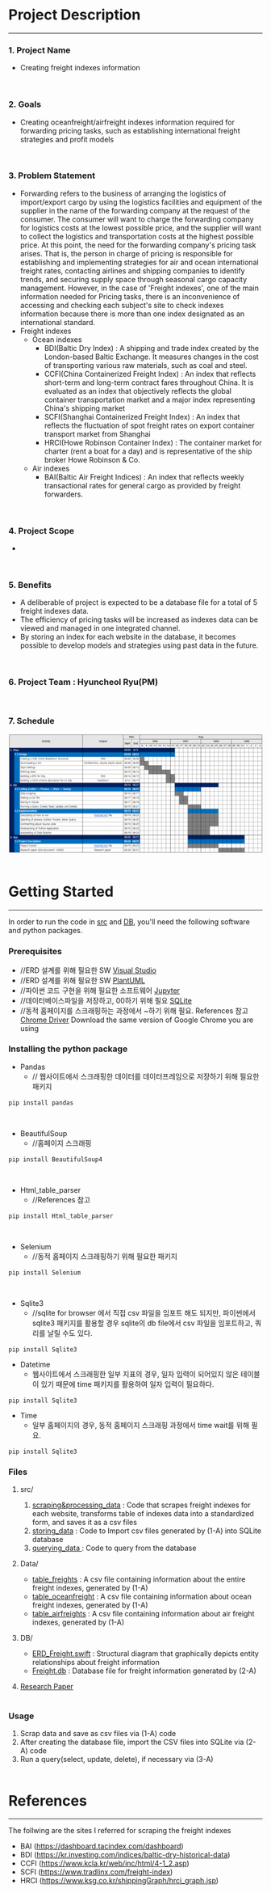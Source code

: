 # Project Description 
***

### 1. Project Name 
* Creating freight indexes information
<br>

### 2. Goals
* Creating oceanfreight/airfreight indexes information required for forwarding pricing tasks, such as establishing international freight strategies and profit models
<br>

### 3. Problem Statement
* Forwarding refers to the business of arranging the logistics of import/export cargo by using the logistics facilities and equipment of the supplier in the name of the forwarding company at the request of the consumer. The consumer will want to charge the forwarding company for logistics costs at the lowest possible price, and the supplier will want to collect the logistics and transportation costs at the highest possible price. At this point, the need for the forwarding company's pricing task arises. That is, the person in charge of pricing is responsible for establishing and implementing strategies for air and ocean international freight rates, contacting airlines and shipping companies to identify trends, and securing supply space through seasonal cargo capacity management. However, in the case of 'Freight indexes', one of the main information needed for Pricing tasks, there is an inconvenience of accessing and checking each subject's site to check indexes information because there is more than one index designated as an international standard. 
* Freight indexes
   * Ocean indexes
      * BDI(Baltic Dry Index) : A shipping and trade index created by the London-based Baltic Exchange. It measures changes in the cost of transporting various raw materials, such as coal and steel.
      * CCFI(China Containerized Freight Index) : An index that reflects short-term and long-term contract fares throughout China. It is evaluated as an index that objectively reflects the global container transportation market and a major index representing China's shipping market
      * SCFI(Shanghai Containerized Freight Index) : An index that reflects the fluctuation of spot freight rates on export container transport market from Shanghai
      * HRCI(Howe Robinson Container Index) : The container market for charter (rent a boat for a day) and is representative of the ship broker Howe Robinson & Co.
   * Air indexes
      * BAI(Baltic Air Freight Indices) : An index that reflects weekly transactional rates for general cargo as provided by freight forwarders.
<br>

### 4. Project Scope
* 
<br>

### 5. Benefits
* A deliberable of project is expected to be a database file for a total of 5 freight indexes data.
* The efficiency of pricing tasks will be increased as indexes data can be viewed and managed in one integrated channel.
* By storing an index for each website in the database, it becomes possible to develop models and strategies using past data in the future.
<br>

### 6. Project Team : Hyuncheol Ryu(PM)
<br>

### 7. Schedule 
![Schedule](./img/Schedule.PNG)
<br><br>

# Getting Started
***
In order to run the code in [src](link) and [DB](link), you'll need the following software and python packages.


### Prerequisites
* //ERD 설계를 위해 필요한 SW [Visual Studio](https://www.guru99.com/download-install-visual-studio.html)
* //ERD 설계를 위해 필요한 SW [PlantUML](https://se-education.org/addressbook-level4/UsingPlantUml.html)
* //파이썬 코드 구현을 위해 필요한 소프트웨어 [Jupyter](https://jupyter.readthedocs.io/en/latest/install.html)
* //데이터베이스파일을 저장하고, 00하기 위해 필요 [SQLite](https://www.tutorialspoint.com/sqlite/sqlite_installation.htm)
* //동적 홈페이지를 스크래핑하는 과정에서 ~하기 위해 필요. References 참고  [Chrome Driver](https://chromedriver.chromium.org/downloads) Download the same version of Google Chrome you are using

### Installing the python package
* Pandas
    * // 웹사이트에서 스크래핑한 데이터를 데이터프레임으로 저장하기 위해 필요한 패키지
<pre><code>pip install pandas</code></pre>
<br>

* BeautifulSoup
    * //홈페이지 스크래핑 
<pre><code>pip install BeautifulSoup4</code></pre>
<br>

* Html_table_parser
    * //References 참고
<pre><code>pip install Html_table_parser</code></pre>
<br>

* Selenium
    * //동적 홈페이지 스크래핑하기 위해 필요한 패키지
<pre><code>pip install Selenium</code></pre>
<br>

* Sqlite3
    * //sqlite for browser 에서 직접 csv 파일을 임포트 해도 되지만, 파이썬에서 sqlite3 패키지를 활용할 경우 sqlite의 db file에서 csv 파일을 임포트하고, 쿼리를 날릴 수도 있다. 
<pre><code>pip install Sqlite3</code></pre>

* Datetime
    * 웹사이트에서 스크래핑한 일부 지표의 경우, 일자 입력이 되어있지 않은 테이블이 있기 때문에 time 패키지를 활용하여 일자 입력이 필요하다. 
<pre><code>pip install Sqlite3</code></pre>

* Time
    * 일부 홈페이지의 경우, 동적 홈페이지 스크래핑 과정에서 time wait를 위해 필요.
<pre><code>pip install Sqlite3</code></pre>

### Files
1. src/ 
    1. [scraping&processing_data](./src/scraping&processing_data.ipynb) : Code that scrapes freight indexes for each website, transforms table of indexes data into a standardized form, and saves it as a csv files
    2. [storing_data]() : Code to Import csv files generated by (1-A) into SQLite database
    3. [querying_data ]() : Code to query from the database
    
    
2. Data/ 
    * [table_freights]() : A csv file containing information about the entire freight indexes, generated by (1-A)
    * [table_oceanfreight]() : A csv file containing information about ocean freight indexes, generated by (1-A)
    * [table_airfreights]() : A csv file containing information about air freight indexes, generated by (1-A)
    
    
3. DB/ 
    * [ERD_Freight.swift]() : Structural diagram that graphically depicts entity relationships about freight information
    * [Freight.db]() : Database file for freight information generated by (2-A)
    
4. [Research Paper]()
<br><br>

### Usage
1. Scrap data and save as csv files via (1-A) code
2. After creating the database file, import the CSV files into SQLite via (2-A) code
3. Run a query(select, update, delete), if necessary via (3-A) 
<br><br>

# References
***
The follwing are the sites I referred for scraping the freight indexes
* BAI (https://dashboard.tacindex.com/dashboard)
* BDI (https://kr.investing.com/indices/baltic-dry-historical-data)
* CCFI (https://www.kcla.kr/web/inc/html/4-1_2.asp)
* SCFI (https://www.tradlinx.com/freight-index)
* HRCI (https://www.ksg.co.kr/shippingGraph/hrci_graph.jsp)

